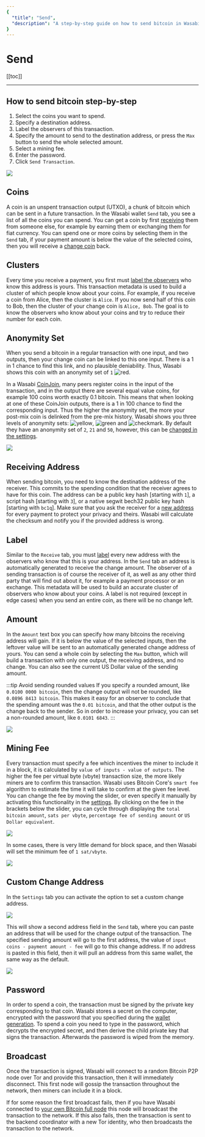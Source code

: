 ```yaml
---
{
  "title": "Send",
  "description": "A step-by-step guide on how to send bitcoin in Wasabi. This is the Wasabi documentation, an archive of knowledge about the open-source, non-custodial and privacy-focused Bitcoin wallet for desktop."
}
---
```


# Send

[[toc]]

---

## How to send bitcoin step-by-step

1. Select the coins you want to spend.
2. Specify a destination address.
3. Label the observers of this transaction.
4. Specify the amount to send to the destination address, or press the `Max` button to send the whole selected amount.
5. Select a mining fee.
6. Enter the password.
7. Click `Send Transaction`.

![](/Send.png)

## Coins

A coin is an unspent transaction output (UTXO), a chunk of bitcoin which can be sent in a future transaction.
In the Wasabi wallet `Send` tab, you see a list of all the coins you can spend.
You can get a coin by first [receiving](/using-wasabi/Receive.md) them from someone else, for example by earning them or exchanging them for fiat currency.
You can spend one or more coins by selecting them in the `Send` tab, if your payment amount is below the value of the selected coins, then you will receive a [change coin](/using-wasabi/ChangeCoins.md) back.

## Clusters

Every time you receive a payment, you first must [label the observers](/using-wasabi/Receive.md#the-importance-of-labeling) who know this address is yours.
This transaction metadata is used to build a cluster of which people know about your coins.
For example, if you receive a coin from Alice, then the cluster is `Alice`.
If you now send half of this coin to Bob, then the cluster of your change coin is `Alice, Bob`.
The goal is to know the observers who know about your coins and try to reduce their number for each coin.

## Anonymity Set

When you send a bitcoin in a regular transaction with one input, and two outputs, then your change coin can be linked to this one input.
There is a 1 in 1 chance to find this link, and no plausible deniability.
Thus, Wasabi shows this coin with an anonymity set of `1` <img src="/ShieldRed.png" alt="red" class="shield" />.

In a Wasabi [CoinJoin](/using-wasabi/CoinJoin.md), many peers register coins in the input of the transaction, and in the output there are several equal value coins, for example 100 coins worth exactly 0.1 bitcoin.
This means that when looking at one of these CoinJoin outputs, there is a 1 in 100 chance to find the corresponding input.
Thus the higher the anonymity set, the more your post-mix coin is delinked from the pre-mix history.
Wasabi shows you three levels of anonymity sets: <img src="/ShieldYellow.png" alt="yellow" class="shield" />, <img src="/ShieldGreen.png" alt="green" class="shield" /> and <img src="/ShieldCheckmark.png" alt="checkmark" class="shield" />.
By default they have an anonymity set of `2`, `21` and `50`, however, this can be [changed in the settings](/FAQ/FAQ-UseWasabi.md#how-can-i-change-the-anonset-target).

![](/SendAnonset.png)

## Receiving Address

When sending bitcoin, you need to know the destination address of the receiver.
This commits to the spending condition that the receiver agrees to have for this coin.
The address can be a public key hash [starting with `1`], a script hash [starting with `3`], or a native segwit bech32 public key hash [starting with `bc1q`].
Make sure that you ask the receiver for a [new address](/why-wasabi/AddressReuse.md) for every payment to protect your privacy and theirs.
Wasabi will calculate the checksum and notify you if the provided address is wrong.

## Label

Similar to the `Receive` tab, you must [label](/using-wasabi/Receive.md#the-importance-of-labeling) every new address with the observers who know that this is your address.
In the `Send` tab an address is automatically generated to receive the change amount.
The observer of a sending transaction is of course the receiver of it, as well as any other third party that will find out about it, for example a payment processor or an exchange.
This metadata will be used to build an accurate cluster of observers who know about your coins.
A label is not required (except in edge cases) when you send an entire coin, as there will be no change left.

## Amount

In the `Amount` text box you can specify how many bitcoins the receiving address will gain.
If it is below the value of the selected inputs, then the leftover value will be sent to an automatically generated change address of yours.
You can send a whole coin by selecting the `Max` button, which will build a transaction with only one output, the receiving address, and no change.
You can also see the current US Dollar value of the sending amount.

:::tip Avoid sending rounded values
If you specify a rounded amount, like `0.0100 0000 bitcoin`, then the change output will not be rounded, like `0.0896 8413 bitcoin`.
This makes it easy for an observer to conclude that the spending amount was the `0.01 bitcoin`, and that the other output is the change back to the sender.
So in order to increase your privacy, you can set a non-rounded amount, like `0.0101 6843`.
:::

![](/SendAmountFeePassword.png)

## Mining Fee

Every transaction must specify a fee which incentives the miner to include it in a block, it is calculated by `value of inputs - value of outputs`.
The higher the fee per virtual byte (vbyte) transaction size, the more likely miners are to confirm this transaction.
Wasabi uses Bitcoin Core's `smart fee` algorithm to estimate the time it will take to confirm at the given fee level.
You can change the fee by moving the slider, or even specify it manually by activating this functionality in the [settings](/FAQ/FAQ-UseWasabi.html#how-do-i-set-custom-fee-rate).
By clicking on the fee in the brackets below the slider, you can cycle through displaying the `total bitcoin amount`, `sats per vbyte`, `percentage fee of sending amount` or `US Dollar equivalent`.

![](/SendFeeSlider.png)

In some cases, there is very little demand for block space, and then Wasabi will set the minimum fee of `1 sat/vbyte`.

![](/SendNoFee.png)

## Custom Change Address

In the `Settings` tab you can activate the option to set a custom change address.

![](/SettingsCustomChange.png)

This will show a second address field in the `Send` tab, where you can paste an address that will be used for the change output of the transaction.
The specified sending amount will go to the first address, the value of `input coins - payment amount - fee` will go to this change address.
If no address is pasted in this field, then it will pull an address from this same wallet, the same way as the default.

![](/SendCustomChange.png)

## Password

In order to spend a coin, the transaction must be signed by the private key corresponding to that coin.
Wasabi stores a secret on the computer, encrypted with the password that you specified during the [wallet generation](/using-wasabi/WalletGeneration.md#what-password-to-choose).
To spend a coin you need to type in the password, which decrypts the encrypted secret, and then derive the child private key that signs the transaction.
Afterwards the password is wiped from the memory.

## Broadcast

Once the transaction is signed, Wasabi will connect to a random Bitcoin P2P node over Tor and provide this transaction, then it will immediately disconnect.
This first node will gossip the transaction throughout the network, then miners can include it in a block.

If for some reason the first broadcast fails, then if you have Wasabi connected to [your own Bitcoin full node](/using-wasabi/BitcoinFullNode.md) this node will broadcast the transaction to the network.
If this also fails, then the transaction is sent to the backend coordinator with a new Tor identity, who then broadcasts the transaction to the network.
